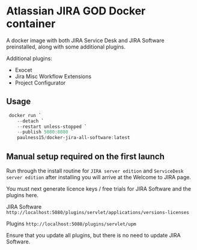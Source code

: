 # Atlassian JIRA GOD Docker container

A docker image with both JIRA Service Desk and JIRA Software preinstalled, along with some additional plugins.

Additional plugins:

* Exocet
* Jira Misc Workflow Extensions
* Project Configurator

## Usage

``` powershell
 docker run `
    --detach `
    --restart unless-stopped `
    --publish 5080:8080 `
    paulness15/docker-jira-all-software:latest
```

## Manual setup required on the first launch

Run through the install routine for `JIRA server edition` and `ServiceDesk server edition` after installing you will arrive at the Welcome to JIRA page.

You must next generate licence keys / free trials for JIRA Software and the plugins here.

JIRA Software
`http://localhost:5080/plugins/servlet/applications/versions-licenses`

Plugins
`http://localhost:5080/plugins/servlet/upm`

Ensure that you update all plugins, but there is no need to update JIRA Software.

